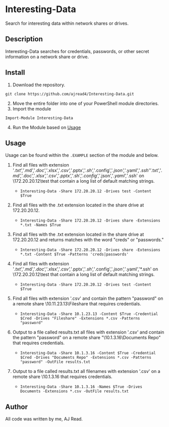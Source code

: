 # Interesting-Data 

Search for interesting data within network shares or drives. 

## Description

Interesting-Data searches for credentials, passwords, or other secret information on a network share or drive. 

## Install 

1. Download the repository. 
```
git clone https://github.com/ajread4/Interesting-Data.git
```
2. Move the entire folder into one of your PowerShell module directories. 
3. Import the module
```
Import-Module Interesting-Data
```
4. Run the Module based on [Usage](#Usage)

## Usage

Usage can be found within the ```.EXAMPLE``` section of the module and below. 

1. Find all files with extension '*.txt','*.md','*.doc','*.xlsx','*.csv','*.pptx','*.sh','*.config','*.json','*.yaml','*.ssh''*.txt','*.md','*.doc','*.xlsx','*.csv','*.pptx','*.sh','*.config','*.json','*.yaml','*.ssh' on \\172.20.20.12\test that contain a long list of default matching strings. 

    - ```Interesting-Data -Share 172.20.20.12 -Drives test -Content $True```

2. Find all files with the .txt extension located in the share drive at 172.20.20.12. 

    - ```Interesting-Data -Share 172.20.20.12 -Drives share -Extensions *.txt -Names $True ```

3. Find all files with the .txt extension located in the share drive at 172.20.20.12 and returns matches with the word "creds" or "passwords."

    - ```Interesting-Data -Share 172.20.20.12 -Drives share -Extensions *.txt -Content $True -Patterns 'creds|passwords'```

4. Find all files with extension '*.txt','*.md','*.doc','*.xlsx','*.csv','*.pptx','*.sh','*.config','*.json','*.yaml','*.ssh' on \\172.20.20.12\test that contain a long list of default matching strings. 

    - ```Interesting-Data -Share 172.20.20.12 -Drives test -Content $True ```

5. Find all files with extension '.csv' and contain the pattern "password" on a remote share \\10.11.23.13\Fileshare that requires credentials. 

    - ```Interesting-Data -Share 10.1.23.13 -Content $True -Credential $Cred -Drives "Fileshare" -Extensions *.csv -Patterns "password" ```

6. Output to a file called results.txt all files with extension '.csv' and contain the pattern "password" on a remote share "\\10.1.3.16\Documents Repo" that requires credentials.  

    - ```Interesting-Data -Share 10.1.3.16 -Content $True -Credential $Cred -Drives "Documents Repo" -Extensions *.csv -Patterns "password" -OutFile results.txt```

7. Output to a file called results.txt all filenames with extension '.csv' on a remote share \\10.1.3.16 that requires credentials. 

    - ```Interesting-Data -Share 10.1.3.16 -Names $True -Drives Documents -Extensions *.csv -OutFile results.txt```

## Author 
All code was written by me, AJ Read. 